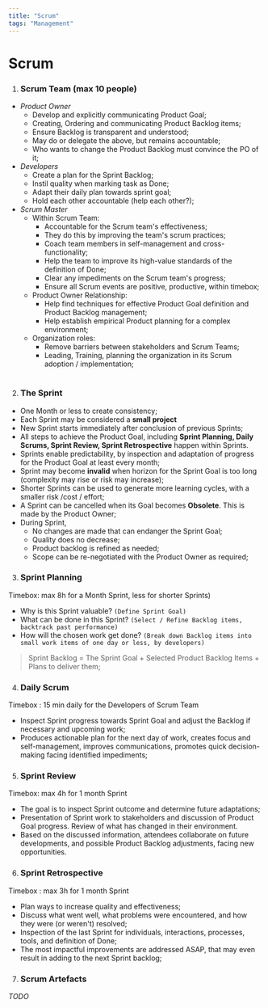 ```yaml
---
title: "Scrum"
tags: "Management"
---
```


# Scrum

1. ### Scrum Team (max 10 people)
  * *Product Owner*
    * Develop and explicitly communicating Product Goal;
    * Creating, Ordering and communicating Product Backlog items;
    * Ensure Backlog is transparent and understood;
    * May do or delegate the above, but remains accountable;
    * Who wants to change the Product Backlog must convince the PO of it;
  * *Developers*
    * Create a plan for the Sprint Backlog;
    * Instil quality when marking task as Done;
    * Adapt their daily plan towards sprint goal;
    * Hold each other accountable (help each other?);
  * *Scrum Master*
    * Within Scrum Team:
      * Accountable for the Scrum team's effectiveness;
      * They do this by improving the team's scrum practices;
      * Coach team members in self-management and cross-functionality;
      * Help the team to improve its high-value standards of the definition of Done;
      * Clear any impediments on the Scrum team's progress;
      * Ensure all Scrum events are positive, productive, within timebox;
    * Product Owner Relationship:
      * Help find techniques for effective Product Goal definition and Product Backlog management;
      * Help establish empirical Product planning for a complex environment;
    * Organization roles:
      * Remove barriers between stakeholders and Scrum Teams;
      * Leading, Training, planning the organization in its Scrum adoption / implementation;
# 
2. ### The Sprint
* One Month or less to create consistency;
* Each Sprint may be considered a **small project**
* New Sprint starts immediately after conclusion of previous Sprints;
* All steps to achieve the Product Goal, including **Sprint Planning, Daily Scrums, Sprint Review, Sprint Retrospective** happen within Sprints.
* Sprints enable predictability, by inspection and adaptation of progress for the Product Goal at least every month;
* Sprint may become **invalid** when horizon for the Sprint Goal is too long (complexity may rise or risk may increase);
* Shorter Sprints can be used to generate more learning cycles, with a smaller risk /cost / effort;
* A Sprint can be cancelled when its Goal becomes **Obsolete**. This is made by the Product Owner;
* During Sprint, 
  * No changes are made that can endanger the Sprint Goal;
  * Quality does no decrease;
  * Product backlog is refined as needed;
  * Scope can be re-negotiated with the Product Owner as required;
  
3. ### Sprint Planning 
  Timebox: max 8h for a Month Sprint, less for shorter Sprints)

  * Why is this Sprint valuable? `(Define Sprint Goal)`
  * What can be done in this Sprint? `(Select / Refine Backlog items, backtrack past performance)`
  * How will the chosen work get done? `(Break down Backlog items into small work items of one day or less, by developers)`

  > Sprint Backlog = The Sprint Goal + Selected Product Backlog Items + Plans to deliver them; 

4. ### Daily Scrum
  Timebox : 15 min daily for the Developers of Scrum Team
  * Inspect Sprint progress towards Sprint Goal and adjust the Backlog if necessary and upcoming work;
  * Produces actionable plan for the next day of work, creates focus and self-management, improves communications, promotes quick decision-making facing identified impediments;

5. ### Sprint Review
  Timebox: max 4h for 1 month Sprint
  * The goal is to inspect Sprint outcome and determine future adaptations;
  * Presentation of Sprint work to stakeholders and discussion of Product Goal progress. Review of what has changed in their environment. 
  * Based on the discussed information, attendees collaborate on future developments, and possible Product Backlog adjustments, facing new opportunities.

6. ### Sprint Retrospective
  Timebox : max 3h for 1 month Sprint
  * Plan ways to increase quality and effectiveness;
  * Discuss what went well, what problems were encountered, and how they were (or weren't) resolved;
  * Inspection of the last Sprint for individuals, interactions, processes, tools, and definition of Done;
  * The most impactful improvements are addressed ASAP, that may even result in adding to the next Sprint backlog;

7. ### Scrum Artefacts
_TODO_

